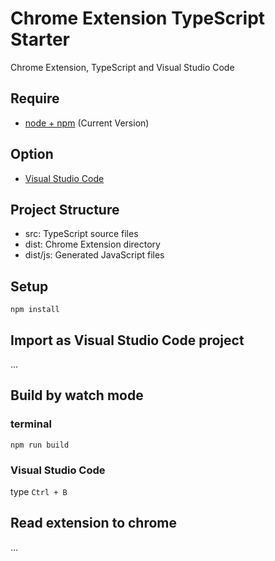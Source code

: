 # Chrome Extension TypeScript Starter

Chrome Extension, TypeScript and Visual Studio Code

## Require

* [node + npm](https://nodejs.org/) (Current Version)

## Option

* [Visual Studio Code](https://code.visualstudio.com/)

## Project Structure

* src: TypeScript source files
* dist: Chrome Extension directory
* dist/js: Generated JavaScript files

## Setup

```
npm install
```

## Import as Visual Studio Code project

...

## Build by watch mode

### terminal

```
npm run build
```

### Visual Studio Code

type `Ctrl + B`

## Read extension to chrome

...

